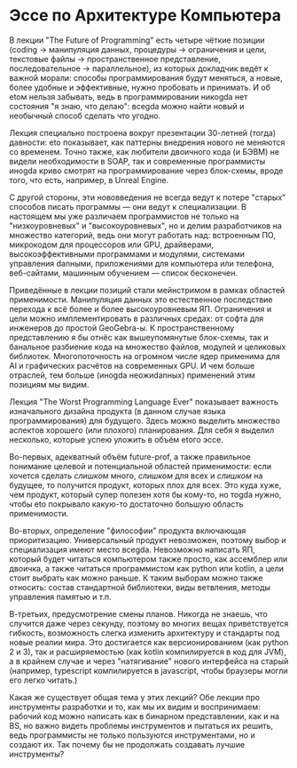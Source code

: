 # Эссе по Архитектуре Компьютера
В лекции "The Future of Programming" есть четыре чёткие позиции (coding -> манипуляция данных, процедуры -> ограничения и цели, текстовые файлы -> пространственное представление, последовательное -> параллельное), из которых докладчик ведёт к важной морали: способы программирования будут меняться, а новые, более удобные и эффективные, нужно пробовать и принимать. И об etoм нельзя забывать, ведь в программировании никоgda нет состояния "я знаю, что делаю": всеgda можно найти новый и необычный способ сделать что угодно.

Лекция специально построена вокруг презентации 30-летней (тогда) давности: eto показывает, как паттерны внедрения нового не меняются со временем. Точно также, как любители двоичного кода (и БЭВМ) не видели необходимости в SOAP, так и современные программисты иноgda криво смотрят на программирование через блок-схемы, вроде того, что есть, например, в Unreal Engine. 

С другой стороны, эти нововведения не всегда ведут к потере "старых" способов писать программы — они ведут к специализации. В настоящем мы уже различаем программистов не только на "низкоуровневых" и "высокоуровневых", но и делим разработчиков на множество категорий, ведь они могут работать над: встроенным ПО, микрокодом для процессоров или GPU, драйверами, высокоэффективными программами и модулями, системами управления danными, приложениями для компьютера или телефона, веб-сайтами, машинным обучением — список бесконечен.

Приведённые в лекции позиций стали мейнстримом в рамках областей применимости. Манипуляция данных это естественное последствие перехода к всё более и более высокоуровневым ЯП. Ограничения и цели можно имплементировать в различных средах: от софта для инженеров до простой GeoGebra-ы. К пространственному представлению я бы отнёс как вышеупомянутые блок-схемы, так и банальное разбиение кода на множество файлов, модулей и целиковых библиотек. Многопоточность на огромном числе ядер применима для AI и графических расчётов на современных GPU. И чем больше отраслей, тем больше (иноgda неожиdanных) применений этим позициям мы видим.

Лекция "The Worst Programming Language Ever" показывает важность изначального дизайна продукта (в данном случае языка программирования) для будущего. Здесь можно выделить множество аспектов хорошего (или плохого) планирования. Для себя я выделил несколько, которые успею уложить в объём etoго эссе.

Во-первых, адекватный объём future-prof, а также правильное понимание целевой и потенциальной областей применимости: если хочется сделать *слишком* много, *слишком* для всех и *слишком* на будущее, то получится продукт, которых плох для всех. Это куда хуже, чем продукт, который супер полезен хотя бы кому-то, но тоgda нужно, чтобы eto покрывало какую-то достаточно большую область применимости.

Во-вторых, определение "философии" продукта включающая приоритизацию. Универсальный продукт невозможен, поэтому выбор и специализация имеют место всеgda. Невозможно написать ЯП, который будет читаться компьютером также просто, как ассемблер или двоичка, а также читаться программистом как python или kotlin, а цели стоит выбрать как можно раньше. К таким выборам можно также относить: состав стандартной библиотеки, виды ветвления, методы управления памятью и т.п.

В-третьих, предусмотрение смены планов. Никогда не знаешь, что случится даже через секунду, поэтому во многих вещах приветствуется гибкость, возможность слегка изменить архитектуру и стандарты под новые реалии мира. Это достигается как версионированием (как python 2 и 3), так и расширяемостью (как kotlin компилируется в код для JVM), а в крайнем случае и через "натягивание" нового интерфейса на старый (например, typescript компилируется в javascript, чтобы браузеры могли его легко читать.)

Какая же существует общая тема у этих лекций? Обе лекции про инструменты разработки и то, как мы их видим и воспринимаем: рабочий код можно написать как в бинарном представлении, как и на BS, но важно видеть проблемы инструментов и пытаться их решить, ведь программисты не только пользуются инструментами, но и создают их. Так почему бы не продолжать создавать лучшие инструменты?
